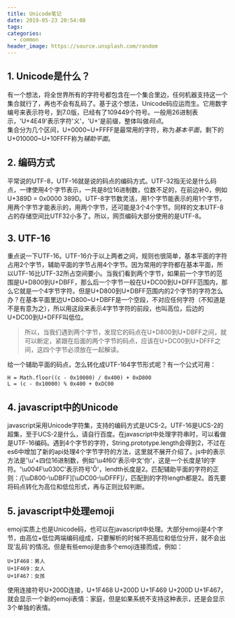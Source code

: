```yaml
---
title: Unicode笔记
date: 2019-05-23 20:54:08
tags:
categories:
  - common
header_image: https://source.unsplash.com/random
---
```

## 1. Unicode是什么？  
有一个想法，将全世界所有的字符号都包含在一个集合里边，任何机器支持这一个集合就行了，再也不会有乱码了。基于这个想法，Unicode码应运而生。它用数字编号来表示符号，到7.0版，已经有了109449个符号。一般用26进制表示，'U+4E49'表示字符'义'，'U+'是前缀，整体叫做*码点*。  
集合分为几个区间，U+0000~U+FFFF是最常用的字符，称为*基本平面*，剩下的U+010000~U+10FFFF称为*辅助平面*。  
## 2. 编码方式
平常说的UTF-8，UTF-16就是说的码点的编码方式。UTF-32指无论是什么码点，一律使用4个字节表示，一共是8位16进制数，位数不足的，在前边补0，例如U+389D = 0x0000 389D。UTF-8字节数灵活，用1个字节能表示的用1个字节，用两个字节才能表示的，用两个字节，还可能是3个4个字节。同样的文本UTF-8占的存储空间比UTF32小多了。所以，网页编码大部分使用的是UTF-8。  
## 3. UTF-16 
重点说一下UTF-16。UTF-16介于以上两者之间，规则也很简单，基本平面的字符占用2个字节，辅助平面的字节占用4个字节。因为常用的字符都在基本平面，所以UTF-16比UTF-32所占空间要小。当我们看到两个字节，如果前一个字节的范围是U+D800到U+DBFF，那么后一个字节一般在U+DC00到U+DFFF范围内，那么它就是一个4字节字符。但是U+D800到U+DBFF范围内的2个字节的字符怎么办？在基本平面里边U+D800~U+DBFF是一个空段，不对应任何字符（不知道是不是有意为之），所以用这段来表示4字节字符的前段，也叫高位，后边的U+DC00到U+DFFF叫低位。
>所以，当我们遇到两个字节，发现它的码点在U+D800到U+DBFF之间，就可以断定，紧跟在后面的两个字节的码点，应该在U+DC00到U+DFFF之间，这四个字节必须放在一起解读。  

给一个辅助平面的码点，怎么转化成UTF-164字节形式呢？有一个公式可用：
```
H = Math.floor((c - 0x10000) / 0x400) + 0xD800
L = (c - 0x10000) % 0x400 + 0xDC00
```  
## 4. javascript中的Unicode
javascript采用Unicode字符集，支持的编码方式是UCS-2。UTF-16是UCS-2的超集，至于UCS-2是什么，请自行百度。在javascript中处理字符串时，可以看做是UTF-16编码。遇到4个字节的字符，String.prototype.length会得到2，不过在es6中增加了新的api处理4个字节字符的方法，这里就不展开介绍了。js中的表示方法是'\u'+四位16进制数，例如'\u4f60'表示中文'你'，这是一个长度是1的字符。'\u004F\u030C'表示符号'Ǒ'，lendth长度是2。匹配辅助平面的字符的正则：/[\uD800-\uDBFF][\uDC00-\uDFFF]/，匹配到的字符length都是2。首先要将码点转化为高位和低位形式，再与正则比较判断。  
## 5. javascript中处理emoji  
emoji实质上也是Unicode码，也可以在javascript中处理。大部分emoji是4个字节，由高位+低位两端编码组成，只要解析的时候不把高位和低位分开，就不会出现'乱码'的情况。但是有些emoji是由多个emoji连接而成，例如：
```
U+1F468：男人
U+1F469：女人
U+1F467：女孩
```
使用连接符号U+200D连接，U+1F468 U+200D U+1F469 U+200D U+1F467，就会显示一个新的emoji表情：家庭，但是如果系统不支持这种表示，还是会显示3个单独的表情。